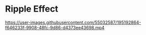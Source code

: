 # Ripple Effect


https://user-images.githubusercontent.com/55032587/195192864-f646233f-9908-48fc-9d86-d4373ee43698.mp4

